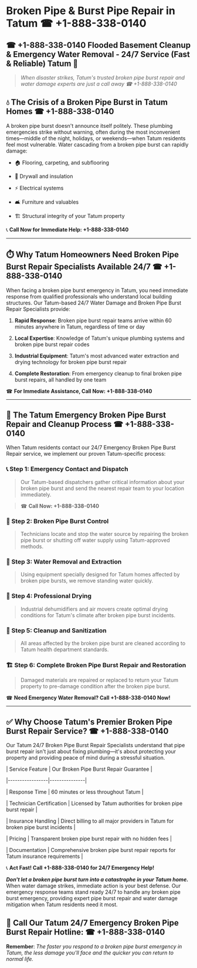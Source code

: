# Broken Pipe & Burst Pipe Repair in Tatum ☎ +1-888-338-0140  
## ☎ +1-888-338-0140 Flooded Basement Cleanup & Emergency Water Removal - 24/7 Service (Fast & Reliable) Tatum 🚨  

> *When disaster strikes, Tatum's trusted broken pipe burst repair and water damage experts are just a call away ☎ +1-888-338-0140*  

## 💧 The Crisis of a Broken Pipe Burst in Tatum Homes ☎ +1-888-338-0140  

A broken pipe burst doesn't announce itself politely. These plumbing emergencies strike without warning, often during the most inconvenient times—middle of the night, holidays, or weekends—when Tatum residents feel most vulnerable. Water cascading from a broken pipe burst can rapidly damage:  

* 🏠 Flooring, carpeting, and subflooring  
* 🧱 Drywall and insulation  
* ⚡ Electrical systems  
* 🛋️ Furniture and valuables  
* 🏗️ Structural integrity of your Tatum property  

📞 **Call Now for Immediate Help: +1-888-338-0140**  

---  

## ⏱️ Why Tatum Homeowners Need Broken Pipe Burst Repair Specialists Available 24/7 ☎ +1-888-338-0140  

When facing a broken pipe burst emergency in Tatum, you need immediate response from qualified professionals who understand local building structures. Our Tatum-based 24/7 Water Damage and Broken Pipe Burst Repair Specialists provide:  

1. **Rapid Response**: Broken pipe burst repair teams arrive within 60 minutes anywhere in Tatum, regardless of time or day  
2. **Local Expertise**: Knowledge of Tatum's unique plumbing systems and broken pipe burst repair codes  
3. **Industrial Equipment**: Tatum's most advanced water extraction and drying technology for broken pipe burst repair  
4. **Complete Restoration**: From emergency cleanup to final broken pipe burst repairs, all handled by one team  

☎ **For Immediate Assistance, Call Now: +1-888-338-0140**  

---  

## 🔧 The Tatum Emergency Broken Pipe Burst Repair and Cleanup Process ☎ +1-888-338-0140  

When Tatum residents contact our 24/7 Emergency Broken Pipe Burst Repair service, we implement our proven Tatum-specific process:  

### 📞 Step 1: Emergency Contact and Dispatch  
> Our Tatum-based dispatchers gather critical information about your broken pipe burst and send the nearest repair team to your location immediately.  
> ☎ **Call Now: +1-888-338-0140**  

### 🚿 Step 2: Broken Pipe Burst Control  
> Technicians locate and stop the water source by repairing the broken pipe burst or shutting off water supply using Tatum-approved methods.  

### 🌊 Step 3: Water Removal and Extraction  
> Using equipment specially designed for Tatum homes affected by broken pipe bursts, we remove standing water quickly.  

### 💨 Step 4: Professional Drying  
> Industrial dehumidifiers and air movers create optimal drying conditions for Tatum's climate after broken pipe burst incidents.  

### 🧼 Step 5: Cleanup and Sanitization  
> All areas affected by the broken pipe burst are cleaned according to Tatum health department standards.  

### 🏗️ Step 6: Complete Broken Pipe Burst Repair and Restoration  
> Damaged materials are repaired or replaced to return your Tatum property to pre-damage condition after the broken pipe burst.  

☎ **Need Emergency Water Removal? Call +1-888-338-0140 Now!**  

---  

## ✅ Why Choose Tatum's Premier Broken Pipe Burst Repair Service? ☎ +1-888-338-0140  

Our Tatum 24/7 Broken Pipe Burst Repair Specialists understand that pipe burst repair isn't just about fixing plumbing—it's about protecting your property and providing peace of mind during a stressful situation.  

| Service Feature | Our Broken Pipe Burst Repair Guarantee |  
|-----------------|---------------|  
| Response Time | 60 minutes or less throughout Tatum |  
| Technician Certification | Licensed by Tatum authorities for broken pipe burst repair |  
| Insurance Handling | Direct billing to all major providers in Tatum for broken pipe burst incidents |  
| Pricing | Transparent broken pipe burst repair with no hidden fees |  
| Documentation | Comprehensive broken pipe burst repair reports for Tatum insurance requirements |  

📞 **Act Fast! Call +1-888-338-0140 for 24/7 Emergency Help!**  

***Don't let a broken pipe burst turn into a catastrophe in your Tatum home.*** When water damage strikes, immediate action is your best defense. Our emergency response teams stand ready 24/7 to handle any broken pipe burst emergency, providing expert pipe burst repair and water damage mitigation when Tatum residents need it most.  

## 📱 Call Our Tatum 24/7 Emergency Broken Pipe Burst Repair Hotline: ☎ +1-888-338-0140  

**Remember**: *The faster you respond to a broken pipe burst emergency in Tatum, the less damage you'll face and the quicker you can return to normal life.*